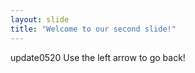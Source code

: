 ```yaml
---
layout: slide
title: "Welcome to our second slide!"
---
```

update0520
Use the left arrow to go back!
